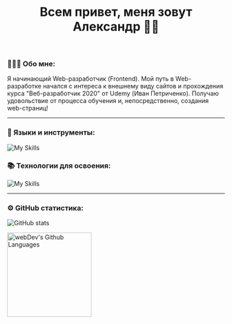 <h1 align="center">Всем привет, меня зовут Александр 👋🏻</h1>
<br>

### 👨🏻‍💻 Обо мне:
Я начинающий Web-разработчик (Frontend). Мой путь в Web-разработке начался с интереса к внешнему виду сайтов и прохождения курса "Веб-разработчик 2020" от Udemy (Иван Петриченко). Получаю удовольствие от процесса обучения и, непосредственно, создания web-страниц! 

___

### 🧰 Языки и инструменты:

![My Skills](https://skillicons.dev/icons?i=js,html,css,sass,gulp,nodejs,git,figma,ps)

### 📚 Технологии для освоения:

![My Skills](https://skillicons.dev/icons?i=vue,ts,wordpress)

____

### ⚙️ GitHub статистика:

<div align="left">

![GitHub stats](https://github-readme-stats.vercel.app/api?username=kanashkin&show_icons=true&theme=onedark)

</div>

<div align="left">
    <img height="195px" alt="webDev's Github Languages" src="https://github-readme-stats-sigma-five.vercel.app/api/top-langs/?username=kanashkin&layout=compact&theme=vision-friendly-dark">
</div>
